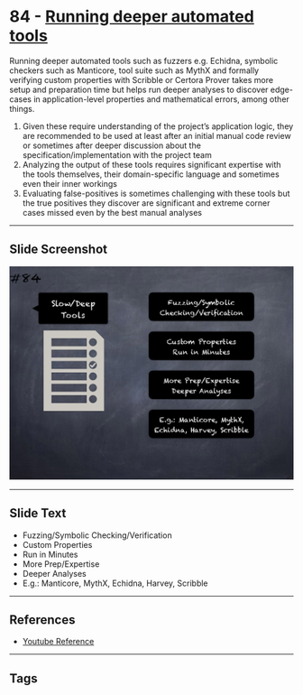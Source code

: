 
# 84 - [Running deeper automated tools](./Running%20deeper%20automated%20tools.md)

Running deeper automated tools such as fuzzers e.g. Echidna, symbolic checkers such as Manticore, tool suite such as MythX and formally verifying custom properties with Scribble or Certora Prover takes more setup and preparation time but helps run deeper analyses to discover edge-cases in application-level properties and mathematical errors, among other things.

1.  Given these require understanding of the project’s application logic, they are recommended to be used at least after an initial manual code review or sometimes after deeper discussion about the specification/implementation with the project team
2.  Analyzing the output of these tools requires significant expertise with the tools themselves, their domain-specific language and sometimes even their inner workings
3.  Evaluating false-positives is sometimes challenging with these tools but the true positives they discover are significant and extreme corner cases missed even by the best manual analyses
___
## Slide Screenshot
![084.png](../../images/6.Audit%20Techniques%20and%20Tools%20101/084.png)
___
## Slide Text
- Fuzzing/Symbolic Checking/Verification
- Custom Properties
- Run in Minutes
- More Prep/Expertise
- Deeper Analyses
- E.g.: Manticore, MythX, Echidna, Harvey, Scribble
___
## References
- [Youtube Reference](https://youtu.be/dgITqd3mkDk?t=362)
___
## Tags
